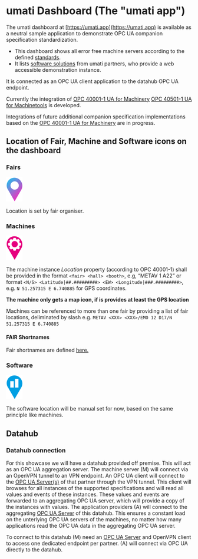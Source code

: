 # umati Dashboard (The "umati app")

The umati dashboard at [https://umati.app](https://umati.app) is available as a neutral sample application to demonstrate OPC UA companion specification standardization. 

- This dashboard shows all error free machine servers according to the defined [standards](Specs.md).
- It lists [software solutions](Specs/Software.md) from umati partners, who provide a web accessible demonstration instance.

It is connected as an OPC UA client application to the datahub OPC UA endpoint.

Currently the integration of [OPC 40001-1 UA for Machinery](https://reference.opcfoundation.org/Machinery/docs/) [OPC 40501-1 UA for Machinetools](https://reference.opcfoundation.org/MachineTool/docs/) is developed.

Integrations of future additional companion specification implementations based on the [OPC 40001-1 UA for Machinery](https://opcua.vdma.org/catalog-detail/-/catalog/3803) are in progress.

## Location of Fair, Machine and Software icons on the dashboard

### Fairs

![Fair](img/map_pin_fair.svg)

Location is set by fair organiser.

### Machines

![Machine](img/map_pin_machine_magenta.svg)

The machine instance _Location_ property (according to OPC 40001-1) shall be provided in the format `<fair> <hall> <booth>`, e.g, “METAV 1 A22” or format `<N/S> <Latitude|##.#########> <EW> <Longitude|###.#########>`, e.g. `N 51.257315 E 6.740885` for GPS coordinates.

**The machine only gets a map icon, if is provides at least the GPS location** 

Machines can be referenced to more than one fair by providing a list of fair locations, deliminated by slash e.g. `METAV <XXX> <XXX>/EMO 12 D17/N 51.257315 E 6.740885`

#### FAIR Shortnames

Fair shortnames are defined [here.](Fairs.md)

### Software

![Software](img/map_pin_software_cyan.svg)

The software location will be manual set for now, based on the same principle like machines.


## Datahub

### Datahub connection

For this showcase we will have a datahub provided off premise. This will act as an OPC UA aggregation server. The machine server (M) will connect via an OpenVPN tunnel to an VPN endpoint. An OPC UA client will connect to the [OPC UA Server(s)](SERVER.md) of that partner through the VPN tunnel. This client will browses for all instances of the supported specifications and will read all values and events of these instances. These values and events are forwarded to an aggregating OPC UA server, which will provide a copy of the instances with values. The application providers (A) will connect to the aggregating [OPC UA Server](SERVER.md) of this datahub. This ensures a constant load on the unterlying OPC UA servers of the machines, no matter how many applications read the OPC UA data in the aggregating OPC UA server.

To connect to this datahub (M) need an [OPC UA Server](SERVER.md) and OpenVPN client to access one dedicated endpoint per partner. (A) will connect via OPC UA directly to the datahub.
